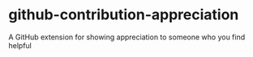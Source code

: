 # github-contribution-appreciation
A GitHub extension for showing appreciation to someone who you find helpful
